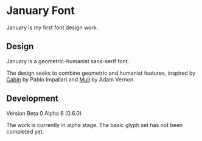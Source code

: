 # January Font
January is my first font design work. 

## Design
January is a geometric-humanist sans-serif font. 

The design seeks to combine geometric and humanist features, inspired by [Cabin](https://github.com/impallari/Cabin) by Pablo Impallari and [Muli](https://github.com/vernnobile/MuliFont) by Adam Vernon. 

## Development
Version Beta 0 Alpha 6 (0.6.0)

The work is currently in alpha stage. The basic glyph set has not been completed yet. 
